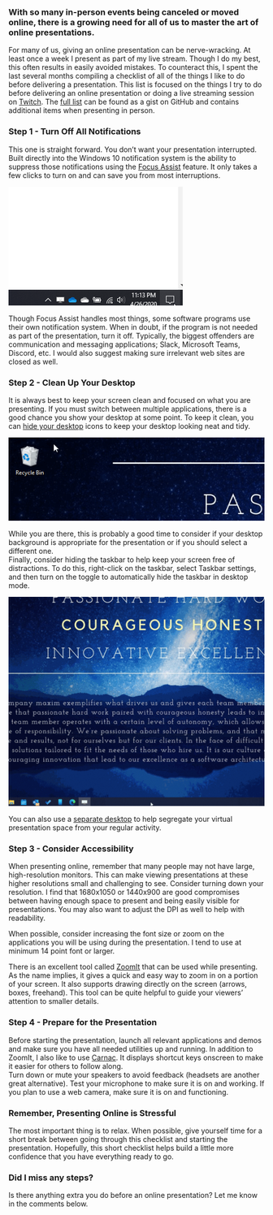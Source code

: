 
### With so many in-person events being canceled or moved online, there is a growing need for all of us to master the art of online presentations.

For many of us, giving an online presentation can be nerve-wracking. At least once a week I present as part of my live stream. Though I do my best, this often results in easily avoided mistakes. To counteract this, I spent the last several months compiling a checklist of all of the things I like to do before delivering a presentation. This list is focused on the things I try to do before delivering an online presentation or doing a live streaming session on [Twitch](https://twitch.keboo.dev). The [full list](https://gist.github.com/Keboo/387332ebb3fa3e2b0790f253fb2d063f) can be found as a gist on GitHub and contains additional items when presenting in person.

### Step 1 - Turn Off All Notifications

This one is straight forward. You don’t want your presentation interrupted. Built directly into the Windows 10 notification system is the ability to suppress those notifications using the [Focus Assist](https://blogs.windows.com/windowsexperience/2018/05/09/windows-10-tip-how-to-enable-focus-assist-in-the-windows-10-april-2018-update/) feature. It only takes a few clicks to turn on and can save you from most interruptions.

![](https://raw.githubusercontent.com/worseTyler/MarkdownBlogs/main/2020/05/demystifyed-online-presentation/images/image1.gif)

Though Focus Assist handles most things, some software programs use their own notification system. When in doubt, if the program is not needed as part of the presentation, turn it off. Typically, the biggest offenders are communication and messaging applications; Slack, Microsoft Teams, Discord, etc. I would also suggest making sure irrelevant web sites are closed as well.

### Step 2 - Clean Up Your Desktop

It is always best to keep your screen clean and focused on what you are presenting. If you must switch between multiple applications, there is a good chance you show your desktop at some point. To keep it clean, you can [hide your desktop](https://support.microsoft.com/en-us/help/15058/windows-10-show-hide-resize-desktop-icons) icons to keep your desktop looking neat and tidy.

![](https://raw.githubusercontent.com/worseTyler/MarkdownBlogs/main/2020/05/demystifyed-online-presentation/images/image2.gif)

While you are there, this is probably a good time to consider if your desktop background is appropriate for the presentation or if you should select a different one.  
Finally, consider hiding the taskbar to help keep your screen free of distractions. To do this, right-click on the taskbar, select Taskbar settings, and then turn on the toggle to automatically hide the taskbar in desktop mode.

![](https://raw.githubusercontent.com/worseTyler/MarkdownBlogs/main/2020/05/demystifyed-online-presentation/images/image3-1024x837.gif)

You can also use a [separate desktop](https://support.microsoft.com/en-us/help/4028538/windows-10-multiple-desktops) to help segregate your virtual presentation space from your regular activity.

### Step 3 - Consider Accessibility

When presenting online, remember that many people may not have large, high-resolution monitors. This can make viewing presentations at these higher resolutions small and challenging to see. Consider turning down your resolution. I find that 1680x1050 or 1440x900 are good compromises between having enough space to present and being easily visible for presentations. You may also want to adjust the DPI as well to help with readability.

When possible, consider increasing the font size or zoom on the applications you will be using during the presentation. I tend to use at minimum 14 point font or larger.

There is an excellent tool called [ZoomIt](https://docs.microsoft.com/en-us/sysinternals/downloads/zoomit) that can be used while presenting. As the name implies, it gives a quick and easy way to zoom in on a portion of your screen. It also supports drawing directly on the screen (arrows, boxes, freehand). This tool can be quite helpful to guide your viewers’ attention to smaller details.

### Step 4 - Prepare for the Presentation

Before starting the presentation, launch all relevant applications and demos and make sure you have all needed utilities up and running. In addition to ZoomIt, I also like to use [Carnac](https://github.com/Code52/carnac). It displays shortcut keys onscreen to make it easier for others to follow along.  
Turn down or mute your speakers to avoid feedback (headsets are another great alternative). Test your microphone to make sure it is on and working. If you plan to use a web camera, make sure it is on and functioning.

### Remember, Presenting Online is Stressful

The most important thing is to relax. When possible, give yourself time for a short break between going through this checklist and starting the presentation. Hopefully, this short checklist helps build a little more confidence that you have everything ready to go.

### Did I miss any steps?

Is there anything extra you do before an online presentation? Let me know in the comments below.
